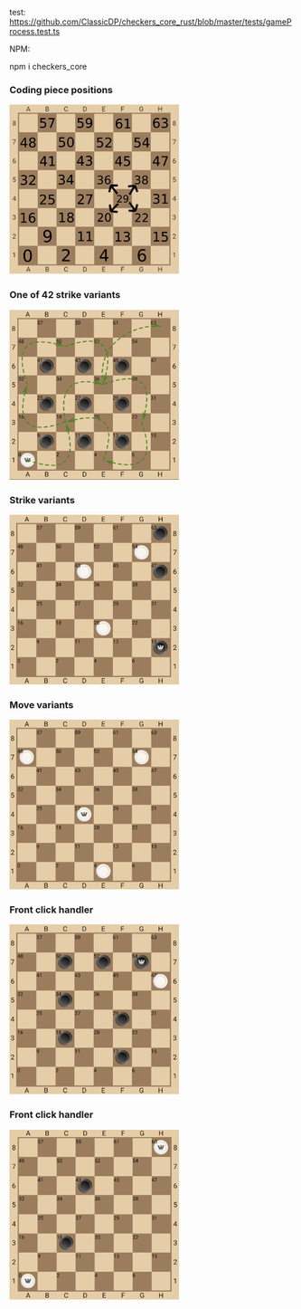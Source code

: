 test:
https://github.com/ClassicDP/checkers_core_rust/blob/master/tests/gameProcess.test.ts

NPM:

npm i checkers_core

### Coding piece positions ###

<img height="300" src="./img/1.png" width="300"/>

### One of 42 strike variants ###
<img height="300" src="./img/2.png" width="300"/>

### Strike variants ###
<img height="300" src="./img/3.png" width="300"/>

### Move variants ###

<img height="300" src="./img/4.png" width="300"/>

### Front click handler ###

<img height="300" src="./img/5.png" width="300"/>

### Front click handler ###

<img height="300" src="./img/6.png" width="300"/>
